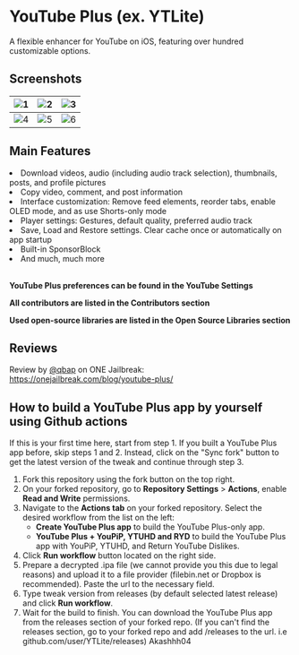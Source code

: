 # YouTube Plus (ex. YTLite)
A flexible enhancer for YouTube on iOS, featuring over hundred customizable options.

## Screenshots
| ![1](https://github.com/user-attachments/assets/3a761963-0fca-4a4d-8a39-eb491317bef9) | ![2](https://github.com/user-attachments/assets/a5b5821e-534f-4407-83e6-e1cf077211d8) | ![3](https://github.com/user-attachments/assets/13ef6bca-a49d-42f5-b2cb-f9ede7d6bb9f) |
|---|---|---|
| ![4](https://github.com/user-attachments/assets/fae36b65-89c9-473a-b40f-334bf1d69e75) | ![5](https://github.com/user-attachments/assets/1e989ff4-f843-467f-94ad-3195c2e3cb83) | ![6](https://github.com/user-attachments/assets/c4fb5ef6-0bd3-4eaf-ad3e-903bad115024) |

## Main Features
<li>Download videos, audio (including audio track selection), thumbnails, posts, and profile pictures</li>
<li>Copy video, comment, and post information</li>
<li>Interface customization: Remove feed elements, reorder tabs, enable OLED mode, and as use Shorts-only mode</li>
<li>Player settings: Gestures, default quality, preferred audio track</li>
<li>Save, Load and Restore settings. Clear cache once or automatically on app startup</li>
<li>Built-in SponsorBlock</li>
<li>And much, much more</li>
<br>


**YouTube Plus preferences can be found in the YouTube Settings**

**All contributors are listed in the Contributors section**

**Used open-source libraries are listed in the Open Source Libraries section**


## Reviews
Review by [@qbap](https://github.com/qbap) on ONE Jailbreak: https://onejailbreak.com/blog/youtube-plus/

## How to build a YouTube Plus app by yourself using Github actions

If this is your first time here, start from step 1. If you built a YouTube Plus app before, skip steps 1 and 2. Instead, click on the "Sync fork" button to get the latest version of the tweak and continue through step 3.

1. Fork this repository using the fork button on the top right.
2. On your forked repository, go to **Repository Settings** > **Actions**, enable **Read and Write** permissions.
3. Navigate to the **Actions tab** on your forked repository. Select the desired workflow from the list on the left:
   - **Create YouTube Plus app** to build the YouTube Plus-only app.
   - **YouTube Plus + YouPiP, YTUHD and RYD** to build the YouTube Plus app with YouPiP, YTUHD, and Return YouTube Dislikes.
4. Click **Run workflow** button located on the right side.
5. Prepare a decrypted .ipa file (we cannot provide you this due to legal reasons) and upload it to a file provider (filebin.net or Dropbox is recommended). Paste the url to the necessary field.
6. Type tweak version from releases (by default selected latest release) and click **Run workflow**.
7. Wait for the build to finish. You can download the YouTube Plus app from the releases section of your forked repo. (If you can't find the releases section, go to your forked repo and add /releases to the url. i.e github.com/user/YTLite/releases)
Akashhh04
